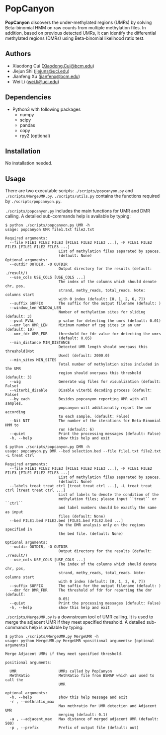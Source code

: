 # PopCanyon
**PopCanyon** discovers the under-methylated regions (UMRs) by solving Beta-binomial HMM on raw counts from multiple methylation files. In addition, based on previous detected UMRs, it can identify the differential methylated regions (DMRs) using Beta-binomial likelihood ratio test.
## Authors
- Xiaodong Cui (Xiaodong.Cui@bcm.edu)
- Jiejun Shi (jiejuns@uci.edu)
- Jianfeng Xu (jianfenx@bcm.edu)
- Wei Li (wei.li@uci.edu)
## Dependencies
- Python3 with following packages
  - numpy
  - scipy
  - pandas
  - copy
  - rpy2 (optional)
## Installation
No installation needed.
## Usage
There are two executable scripts: `./scripts/popcanyon.py` and `./scripts/MergeUMR.py`. `./scripts/utils.py` contains the functions required by `./scripts/popcanyon.py`.

`./scripts/popcanyon.py` includes the main functions for UMR and DMR calling. A detailed sub-commands help is available by typing:

```
$ python ./scripts/popcanyon.py UMR -h
usage: popcanyon UMR file1.txt file2.txt

Required arguments:
  --file FILE1 FILE2 FILE3 [FILE1 FILE2 FILE3 ...], -F FILE1 FILE2 FILE3 [FILE1 FILE2 FILE3 ...]
                        List of methylation files separated by spaces.
                        (default: None)
Optional arguments:
  --outdir OUTDIR, -O OUTDIR
                        Output directory for the results (default: ./result/)
  --use_cols USE_COLS [USE_COLS ...]
                        The index of the columns which should denote chr, pos,
                        strand, methy_reads, total_reads. Note: columns start
                        with 0 index (default: [0, 1, 2, 6, 7])
  --suffix SUFFIX       The suffix for the output filename (default: )
  --window_len WINDOW_LEN
                        Number of methylation sites for sliding (default: 3)
  --pval PVAL           p value for detecting the umrs (default: 0.01)
  --umr_len UMR_LEN     Minimum number of cpg sites in an umr (default: 10)
  --umr_fdr UMR_FDR     threshold for fdr value for detecting the umrs
                        (default: 0.05)
  --min_distance MIN_DISTANCE
                        Detected UMR length should overpass this threshold(Not
                        Used) (default: 2000.0)
  --min_sites MIN_SITES
                        Total number of methylation sites included in the UMR
                        region should overpass this threshold (default: 3)
  --wig                 Generate wig files for visualization (default: False)
  --viterbi_disable     Disable viterbi decoding process (default: False)
  --by_each             Besides popcanyon reporting UMR with all samples,
                        popcanyon will additionally report the umr according
                        to each sample. (default: False)
  --Nit NIT             The number of the iterations for Beta-Binomial HMM to
                        run (default: 6)
  --quiet               Print the processing messages (default: False)
  -h, --help            show this help and exit
```

```
$ python ./scripts/popcanyon.py DMR -h
usage: popcanyon.py DMR --bed selection.bed --file file1.txt file2.txt -L treat ctrl

Required arguments:
  --file FILE1 FILE2 FILE3 [FILE1 FILE2 FILE3 ...], -F FILE1 FILE2 FILE3 [FILE1 FILE2 FILE3 ...]
                        List of methylation files separated by spaces.
                        (default: None)
  --labels treat treat ctrl [treat treat ctrl ...], -L treat treat ctrl [treat treat ctrl ...]
                        List of labels to denote the condition of the
                        methylation files; please input ``treat`` or ``ctrl``
                        and label numbers should be exactly the same as input
                        files (default: None)
  --bed FILE1.bed FILE2.bed [FILE1.bed FILE2.bed ...]
                        Do the DMR analysis only on the regions specified in
                        the bed file. (default: None)

Optional arguments:
  --outdir OUTDIR, -O OUTDIR
                        Output directory for the results (default: ./result/)
  --use_cols USE_COLS [USE_COLS ...]
                        The index of the columns which should denote chr, pos,
                        strand, methy_reads, total_reads. Note: columns start
                        with 0 index (default: [0, 1, 2, 6, 7])
  --suffix SUFFIX       The suffix for the output filename (default: )
  --dmr_fdr DMR_FDR     The threshold of fdr for reporting the dmr (default:
                        0.05)
  --quiet               Print the processing messages (default: False)
  -h, --help            show this help and exit
```

`./scripts/MergeUMR.py` is a downstream tool of UMR calling. It is used to merge the adjacent UMR if they meet specified threshold. A detailed sub-commands help is available by typing:

```
$ python ./scripts/MergeUMR.py MergeUMR -h
usage: python MergeUMR.py MergeUMR <positional arguments> [optional arguments]

Merge Adjacent UMRs if they meet specified threshold.

positional arguments:

  UMR                   UMRs called by PopCanyon
  MethRatio             MethRatio file from BSMAP which was used to call the
                        UMR

optional arguments:
  -h, --help            show this help message and exit
  -r , --methratio_max
                        Max methratio for UMR detection and Adjacent UMR
                        merging (default: 0.1)
  -a , --adjacent_max   Max distance of merged adjacent UMR (default: 500)
  -p , --prefix         Prefix of output file (default: out)
```

